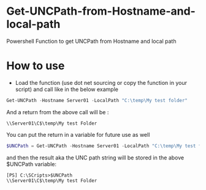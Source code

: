 # Get-UNCPath-from-Hostname-and-local-path
Powershell Function to get UNCPath from Hostname and local path

# How to use

- Load the function (use dot net sourcing or copy the function in your script) and call like in the below example

```powershell
Get-UNCPath -Hostname Server01 -LocalPath "C:\temp\My test folder"
```

And a return from the above call will be :

```output
\\Server01\C$\temp\My test Folder
```

You can put the return in a variable for future use as well

```powershell
$UNCPath = Get-UNCPath -Hostname Server01 -LocalPath "C:\temp\My test folder"
```

and then the result aka the UNC path string will be stored in the above $UNCPath variable:

```output
[PS] C:\SCripts>$UNCPath
\\Server01\C$\temp\My test Folder
```
